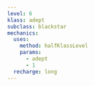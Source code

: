 ```yaml
---
level: 6
klass: adept
subclass: blackstar
mechanics:
  uses:
    method: halfKlassLevel
    params:
      - adept
      - 1
  recharge: long
---
```

